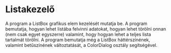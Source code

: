 # Listakezelő
A program a ListBox grafikus elem kezelését mutatja be.
A program bemutatja, hogyan lehet listába felvinni adatokat, hogyan lehet törölni onnan (nem csak egyet egyszerre) valamint, hogy hogyan lehet a teljes lista tartalmát törölni.
A program bemutatja még a ListBox háttérszínének, valamint betűszínének változtatását, a ColorDialog osztály segítségével.
